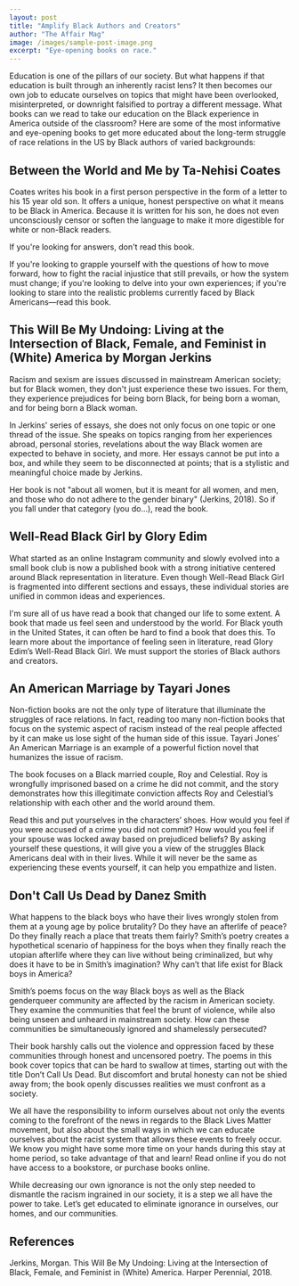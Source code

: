 ```yaml
---
layout: post
title: "Amplify Black Authors and Creators"
author: "The Affair Mag"
image: /images/sample-post-image.png
excerpt: "Eye-opening books on race."
---
```


Education is one of the pillars of our society. But what happens if that education is built through an inherently racist lens? It then becomes our own job to educate ourselves on topics that might have been overlooked, misinterpreted, or downright falsified to portray a different message. What books can we read to take our education on the Black experience in America outside of the classroom? Here are some of the most informative and eye-opening books to get more educated about the long-term struggle of race relations in the US by Black authors of varied backgrounds:  

## Between the World and Me by Ta-Nehisi Coates
Coates writes his book in a first person perspective in the form of a letter to his 15 year old son. It offers a unique, honest perspective on what it means to be Black in America. Because it is written for his son, he does not even unconsciously censor or soften the language to make it more digestible for white or non-Black readers.

If you're looking for answers, don't read this book.

If you're looking to grapple yourself with the questions of how to move forward, how to fight the racial injustice that still prevails, or how the system must change; if you're looking to delve into your own experiences; if you're looking to stare into the realistic problems currently faced by Black Americans—read this book.  

## This Will Be My Undoing: Living at the Intersection of Black, Female, and Feminist in (White) America by Morgan Jerkins 
Racism and sexism are issues discussed in mainstream American society; but for Black women, they don't just experience these two issues. For them, they experience prejudices for being born Black, for being born a woman, and for being born a Black woman. 

In Jerkins' series of essays, she does not only focus on one topic or one thread of the issue. She speaks on topics ranging from her experiences abroad, personal stories, revelations about the way Black women are expected to behave in society, and more. Her essays cannot be put into a box, and while they seem to be disconnected at points; that is a stylistic and meaningful choice made by Jerkins.

Her book is not "about all women, but it is meant for all women, and men, and those who do not adhere to the gender binary" (Jerkins, 2018). So if you fall under that category (you do...), read the book.  

## Well-Read Black Girl by Glory Edim 
What started as an online Instagram community and slowly evolved into a small book club is now a published book with a strong initiative centered around Black representation in literature. Even though Well-Read Black Girl is fragmented into different sections and essays, these individual stories are unified in common ideas and experiences.

I'm sure all of us have read a book that changed our life to some extent. A book that made us feel seen and understood by the world. For Black youth in the United States, it can often be hard to find a book that does this. To learn more about the importance of feeling seen in literature, read Glory Edim’s Well-Read Black Girl. We must support the stories of Black authors and creators.  

## An American Marriage by Tayari Jones 
Non-fiction books are not the only type of literature that illuminate the struggles of race relations. In fact, reading too many non-fiction books that focus on the systemic aspect of racism instead of the real people affected by it can make us lose sight of the human side of this issue. Tayari Jones’ An American Marriage is an example of a powerful fiction novel that humanizes the issue of racism. 

The book focuses on a Black married couple, Roy and Celestial. Roy is wrongfully imprisoned based on a crime he did not commit, and the story demonstrates how this illegitimate conviction affects Roy and Celestial’s relationship with each other  and the world around them.

Read this and put yourselves in the characters’ shoes. How would you feel if you were accused of a crime you did not commit? How would you feel if your spouse was locked away based on prejudiced beliefs? By asking yourself these questions, it will give you a view of the struggles Black Americans deal with in their lives. While it will never be the same as experiencing these events yourself, it can help you empathize and listen.  

## Don't Call Us Dead by Danez Smith 
What happens to the black boys who have their lives wrongly stolen from them at a young age by police brutality? Do they have an afterlife of peace? Do they finally reach a place that treats them fairly? Smith’s poetry creates a hypothetical scenario of happiness for the boys when they finally reach the utopian afterlife where they can live without being criminalized, but why does it have to be in Smith’s imagination? Why can’t that life exist for Black boys in America?

Smith’s poems focus on the way Black boys as well as the Black genderqueer community are affected by the racism in American society. They examine the communities that feel the brunt of violence, while also being unseen and unheard in mainstream society. How can these communities be simultaneously ignored and shamelessly persecuted?

Their book harshly calls out the violence and oppression faced by these communities through honest and uncensored poetry. The poems in this book cover topics that can be hard to swallow at times, starting out with the title Don’t Call Us Dead. But discomfort and brutal honesty can not be shied away from; the book openly discusses realities we must confront as a society.  


We all have the responsibility to inform ourselves about not only the events coming to the forefront of the news in regards to the Black Lives Matter movement, but also about the small ways in which we can educate ourselves about the racist system that allows these events to freely occur. We know you might have some more time on your hands during this stay at home period, so take advantage of that and learn! Read online if you do not have access to a bookstore, or purchase books online. 

While decreasing our own ignorance is not the only step needed to dismantle the racism ingrained in our society, it is a step we all have the power to take. Let’s get educated to eliminate ignorance in ourselves, our homes, and our communities.


## References

Jerkins, Morgan. This Will Be My Undoing: Living at the Intersection of Black, Female, and Feminist in (White) America. Harper     Perennial, 2018.

